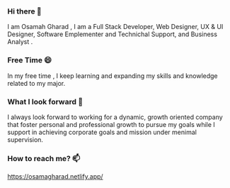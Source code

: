 ### Hi there 👋
I am Osamah Gharad , I am a Full Stack Developer, Web Designer, UX & UI Designer, Software Emplementer and  Technichal Support, and Business Analyst . 
<!--
**OsamahGharad/OsamahGharad** is a ✨ _special_ ✨ repository because its `README.md` (this file) appears on your GitHub profile.

Here are some ideas to get you started:

- 🔭 I’m currently working on ...
- 🌱 I’m currently learning React Native
- 👯 I’m looking to collaborate on ...
- 🤔 I’m looking for help with ...
- 💬 Ask me about ...
- 📫 How to reach me: ...
- 😄 Pronouns: ...
- ⚡ Fun fact: ...
-->

### Free Time 😄 
In my free time , I keep learning and expanding my skills and knowledge related to my major.
### What I look forward  👯
I always look forward to working for a dynamic, growth oriented company that foster personal and professional growth to pursue my goals while I support in achieving corporate goals and mission under menimal supervision.

###  How to reach me? 📫
https://osamagharad.netlify.app/



